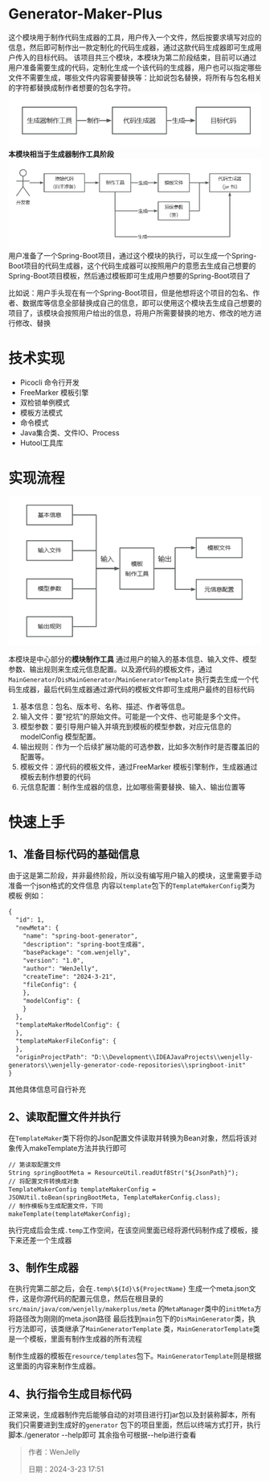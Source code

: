 # Generator-Maker-Plus

这个模块用于制作代码生成器的工具，用户传入一个文件，然后按要求填写对应的信息，然后即可制作出一款定制化的代码生成器，通过这款代码生成器即可生成用户传入的目标代码。
该项目共三个模块，本模块为第二阶段结束，目前可以通过用户准备需要生成的代码，定制化生成一个该代码的生成器，用户也可以指定哪些文件不需要生成，哪些文件内容需要替换等：比如说包名替换，将所有与包名相关的字符都替换成制作者想要的包名字符。
![img_1.png](img/img_1.png)
**本模块相当于生成器制作工具阶段**
![img_2.png](img/img_2.png)
用户准备了一个Spring-Boot项目，通过这个模块的执行，可以生成一个Spring-Boot项目的代码生成器，这个代码生成器可以按照用户的意愿去生成自己想要的Spring-Boot项目模板，然后通过模板即可生成用户想要的Spring-Boot项目了

比如说：用户手头现在有一个Spring-Boot项目，但是他想将这个项目的包名、作者、数据库等信息全部替换成自己的信息，即可以使用这个模块去生成自己想要的项目了，该模块会按照用户给出的信息，将用户所需要替换的地方、修改的地方进行修改、替换

# 技术实现

- Picocli 命令行开发
- FreeMarker 模板引擎
- 双检锁单例模式
- 模板方法模式
- 命令模式
- Java集合类、文件IO、Process
- Hutool工具库

# 实现流程

![img.png](img/img.png)

本模块是中心部分的**模块制作工具**
通过用户的输入的基本信息、输入文件、模型参数、输出规则来生成元信息配置。以及源代码的模板文件，通过``MainGenerator``/``DisMainGenerator``/``MainGeneratorTemplate``
执行类去生成一个代码生成器，最后代码生成器通过源代码的模板文件即可生成用户最终的目标代码

1. 基本信息：包名、版本号、名称、描述、作者等信息。
2. 输入文件：要“挖坑”的原始文件。可能是一个文件、也可能是多个文件。
3. 模型参数：要引导用户输入并填充到模板的模型参数，对应元信息的 modelConfig 模型配置。
4. 输出规则：作为一个后续扩展功能的可选参数，比如多次制作时是否覆盖旧的配置等。
5. 模板文件：源代码的模板文件，通过FreeMarker 模板引擎制作，生成器通过模板去制作想要的代码
6. 元信息配置：制作生成器的信息，比如哪些需要替换、输入、输出位置等

# 快速上手

## 1、准备目标代码的基础信息

由于这是第二阶段，并非最终阶段，所以没有编写用户输入的模块，这里需要手动准备一个json格式的文件信息
内容以``template``包下的``TemplateMakerConfig``类为模板
例如：

```agsl
{
  "id": 1,
  "newMeta": {
    "name": "spring-boot-generator",
    "description": "spring-boot生成器",
    "basePackage": "com.wenjelly",
    "version": "1.0",
    "author": "WenJelly",
    "createTime": "2024-3-21",
    "fileConfig": {
    },
    "modelConfig": {
    }
  },
  "templateMakerModelConfig": {
  },
  "templateMakerFileConfig": {
  },
  "originProjectPath": "D:\\Development\\IDEAJavaProjects\\wenjelly-generators\\wenjelly-generator-code-repositories\\springboot-init"
}
```

其他具体信息可自行补充

## 2、读取配置文件并执行

在``TemplateMaker``类下将你的Json配置文件读取并转换为Bean对象，然后将该对象传入makeTemplate方法并执行即可

```agsl
// 第读取配置文件
String springBootMeta = ResourceUtil.readUtf8Str("${JsonPath}");
// 将配置文件转换成对象
TemplateMakerConfig templateMakerConfig = JSONUtil.toBean(springBootMeta, TemplateMakerConfig.class);
// 制作模板与生成配置文件，下同
makeTemplate(templateMakerConfig);
```

执行完成后会生成``.temp``工作空间，在该空间里面已经将源代码制作成了模板，接下来还差一个生成器

## 3、制作生成器

在执行完第二部之后，会在``.temp\${Id}\${ProjectName}``
生成一个meta.json文件，这是你源代码的配置元信息，然后在根目录的``src/main/java/com/wenjelly/makerplus/meta``
的``MetaManager``类中的``initMeta``方将路径改为刚刚的meta.json路径
最后找到``main``包下的``DisMainGenerator``类，执行方法即可，该类继承了``MainGeneratorTemplate``
类，``MainGeneratorTemplate``类是一个模板，里面有制作生成器的所有流程

制作生成器的模板在``resource/templates``包下。``MainGeneratorTemplate``则是根据这里面的内容来制作生成器。

## 4、执行指令生成目标代码

正常来说，生成器制作完后能够自动的对项目进行打jar包以及封装称脚本，所有我们只需要进到生成好的``generator``
包下的项目里面，然后以终端方式打开，执行脚本./generator --help即可
其余指令可根据--help进行查看
> 作者：WenJelly
>
>日期：2024-3-23 17:51



